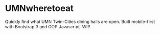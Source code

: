 # UMNwheretoeat
Quickly find what UMN Twin-Cities dining halls are open. Built mobile-first with Bootstrap 3 and OOP Javascript. WIP.
